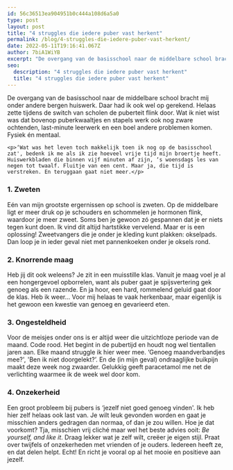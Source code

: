 ```yaml
---
id: 56c36513ea904951b0c444a108d6a5a0
type: post
layout: post
title: "4 struggles die iedere puber vast herkent"
permalink: /blog/4-struggles-die-iedere-puber-vast-herkent/
date: 2022-05-11T19:16:41.067Z
author: 7biA1WiYB
excerpt: "De overgang van de basisschool naar de middelbare school bracht mij onder andere bergen huiswerk. Daar had ik ook wel op gerekend. Helaas zette tijdens de switch van scholen de puberteit flink door. Wat ik niet wist was dat bovenop puberkwaaltjes en stapels werk ook nog zware ochtenden, last-minute leerwerk en een boel andere problemen komen. Fysiek én mentaal.  "
seo:
  description: "4 struggles die iedere puber vast herkent"
  title: "4 struggles die iedere puber vast herkent"
---
```

De overgang van de basisschool naar de middelbare school bracht mij onder andere bergen huiswerk. Daar had ik ook wel op gerekend. Helaas zette tijdens de switch van scholen de puberteit flink door. Wat ik niet wist was dat bovenop puberkwaaltjes en stapels werk ook nog zware ochtenden, last-minute leerwerk en een boel andere problemen komen. Fysiek én mentaal.  

    <p>‘Wat was het leven toch makkelijk toen ik nog op de basisschool zat', bedenk ik me als ik zie hoeveel vrije tijd mijn broertje heeft. Huiswerkbladen die binnen vijf minuten af zijn, ‘s woensdags les van negen tot twaalf. Fluitje van een cent. Maar ja, die tijd is verstreken. En teruggaan gaat niet meer.</p>
<h3>1. Zweten</h3>
<p>Eén van mijn grootste ergernissen op school is zweten. Op de middelbare ligt er meer druk op je schouders en schommelen je hormonen flink, waardoor je meer zweet. Soms ben je gewoon zó gespannen dat je er niets tegen kunt doen. Ik vind dit altijd hartstikke vervelend. Maar er is een oplossing! Zweetvangers die je onder je kleding kunt plakken: okselpads. Dan loop je in ieder geval niet met pannenkoeken onder je oksels rond.</p>
<h3>2. Knorrende maag</h3>
<p>Heb jij dit ook weleens? Je zit in een muisstille klas. Vanuit je maag voel je al een hongergevoel opborrelen, want als puber gaat je spijsvertering gek genoeg als een razende. En ja hoor, een hard, rommelend geluid gaat door de klas. Heb ik weer... Voor mij helaas te vaak herkenbaar, maar eigenlijk is het gewoon een kwestie van genoeg en gevarieerd eten.</p>
<h3>3. Ongesteldheid</h3>
<p>Voor de meisjes onder ons is er altijd weer die uitzichtloze periode van de maand. Code rood. Het begint in de pubertijd en houdt nog wel tientallen jaren aan. Elke maand struggle ik hier weer mee. ‘Genoeg maandverbandjes mee?', 'Ben ik niet doorgelekt?’. En de (in mijn geval) ondraaglijke buikpijn maakt deze week nog zwaarder. Gelukkig geeft paracetamol me net de verlichting waarmee ik de week wel door kom.</p>
<h3>4. Onzekerheid</h3>
<p>Een groot probleem bij pubers is ‘jezelf niet goed genoeg vinden'. Ik heb hier zelf helaas ook last van. Je wilt leuk gevonden worden en gaat je misschien anders gedragen dan normaa, of dan je zou willen. Hoe je dat voorkomt? Tja, misschien vrij cliché maar wel het beste advies ooit: <em>Be yourself, and like it</em>. Draag lekker wat je zelf wilt, creëer je eigen stijl. Praat over twijfels of onzekerheden met vrienden of je ouders. Iedereen heeft ze, en dat delen helpt. Echt! En richt je vooral op al het mooie en positieve aan jezelf.</p>  
